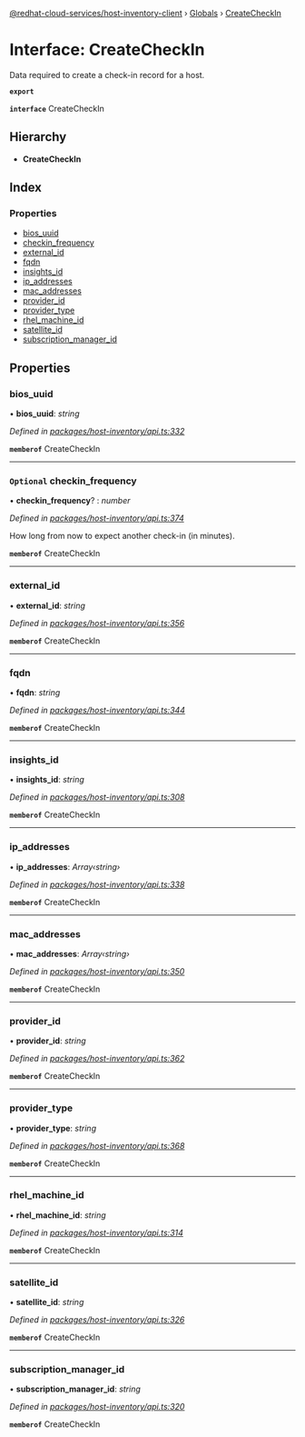 [@redhat-cloud-services/host-inventory-client](../README.md) › [Globals](../globals.md) › [CreateCheckIn](createcheckin.md)

# Interface: CreateCheckIn

Data required to create a check-in record for a host.

**`export`** 

**`interface`** CreateCheckIn

## Hierarchy

* **CreateCheckIn**

## Index

### Properties

* [bios_uuid](createcheckin.md#bios_uuid)
* [checkin_frequency](createcheckin.md#optional-checkin_frequency)
* [external_id](createcheckin.md#external_id)
* [fqdn](createcheckin.md#fqdn)
* [insights_id](createcheckin.md#insights_id)
* [ip_addresses](createcheckin.md#ip_addresses)
* [mac_addresses](createcheckin.md#mac_addresses)
* [provider_id](createcheckin.md#provider_id)
* [provider_type](createcheckin.md#provider_type)
* [rhel_machine_id](createcheckin.md#rhel_machine_id)
* [satellite_id](createcheckin.md#satellite_id)
* [subscription_manager_id](createcheckin.md#subscription_manager_id)

## Properties

###  bios_uuid

• **bios_uuid**: *string*

*Defined in [packages/host-inventory/api.ts:332](https://github.com/RedHatInsights/javascript-clients/blob/master/packages/host-inventory/api.ts#L332)*

**`memberof`** CreateCheckIn

___

### `Optional` checkin_frequency

• **checkin_frequency**? : *number*

*Defined in [packages/host-inventory/api.ts:374](https://github.com/RedHatInsights/javascript-clients/blob/master/packages/host-inventory/api.ts#L374)*

How long from now to expect another check-in (in minutes).

**`memberof`** CreateCheckIn

___

###  external_id

• **external_id**: *string*

*Defined in [packages/host-inventory/api.ts:356](https://github.com/RedHatInsights/javascript-clients/blob/master/packages/host-inventory/api.ts#L356)*

**`memberof`** CreateCheckIn

___

###  fqdn

• **fqdn**: *string*

*Defined in [packages/host-inventory/api.ts:344](https://github.com/RedHatInsights/javascript-clients/blob/master/packages/host-inventory/api.ts#L344)*

**`memberof`** CreateCheckIn

___

###  insights_id

• **insights_id**: *string*

*Defined in [packages/host-inventory/api.ts:308](https://github.com/RedHatInsights/javascript-clients/blob/master/packages/host-inventory/api.ts#L308)*

**`memberof`** CreateCheckIn

___

###  ip_addresses

• **ip_addresses**: *Array‹string›*

*Defined in [packages/host-inventory/api.ts:338](https://github.com/RedHatInsights/javascript-clients/blob/master/packages/host-inventory/api.ts#L338)*

**`memberof`** CreateCheckIn

___

###  mac_addresses

• **mac_addresses**: *Array‹string›*

*Defined in [packages/host-inventory/api.ts:350](https://github.com/RedHatInsights/javascript-clients/blob/master/packages/host-inventory/api.ts#L350)*

**`memberof`** CreateCheckIn

___

###  provider_id

• **provider_id**: *string*

*Defined in [packages/host-inventory/api.ts:362](https://github.com/RedHatInsights/javascript-clients/blob/master/packages/host-inventory/api.ts#L362)*

**`memberof`** CreateCheckIn

___

###  provider_type

• **provider_type**: *string*

*Defined in [packages/host-inventory/api.ts:368](https://github.com/RedHatInsights/javascript-clients/blob/master/packages/host-inventory/api.ts#L368)*

**`memberof`** CreateCheckIn

___

###  rhel_machine_id

• **rhel_machine_id**: *string*

*Defined in [packages/host-inventory/api.ts:314](https://github.com/RedHatInsights/javascript-clients/blob/master/packages/host-inventory/api.ts#L314)*

**`memberof`** CreateCheckIn

___

###  satellite_id

• **satellite_id**: *string*

*Defined in [packages/host-inventory/api.ts:326](https://github.com/RedHatInsights/javascript-clients/blob/master/packages/host-inventory/api.ts#L326)*

**`memberof`** CreateCheckIn

___

###  subscription_manager_id

• **subscription_manager_id**: *string*

*Defined in [packages/host-inventory/api.ts:320](https://github.com/RedHatInsights/javascript-clients/blob/master/packages/host-inventory/api.ts#L320)*

**`memberof`** CreateCheckIn
